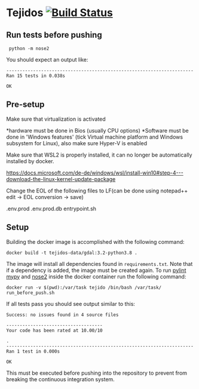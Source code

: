 # Tejidos [![Build Status](https://travis-ci.org/almostsurely/tejidos-data.svg?branch=main)](https://travis-ci.org/almostsurely/tejidos-data)


## Run tests before pushing


```buildoutcfg
 python -m nose2
```

You should expect an output like:

```buildoutcfg
----------------------------------------------------------------------
Ran 15 tests in 0.038s

OK
```

## Pre-setup

Make sure that virtualization is activated

*hardware must be done in Bios (usually CPU options)
*Software must be done in 'Windows features' (tick Virtual machine platform and Windows subsystem for Linux), also make sure Hyper-V is enabled

Make sure that WSL2 is properly installed, it can no longer be automatically installed by docker.

https://docs.microsoft.com/de-de/windows/wsl/install-win10#step-4---download-the-linux-kernel-update-package

Change the EOL of the following files to LF(can be done using notepad++ edit -> EOL conversion -> save)

.env.prod
.env.prod.db
entrypoint.sh

## Setup

Building the docker image is accomplished with the following command:

```
docker build -t tejidos-data/gdal:3.2-python3.8 .
```

The image will install all dependencies found in `requirements.txt`. Note that if a dependency is added, the image must be created again. To run [pylint](https://pypi.org/project/pylint/) [mypy](http://mypy-lang.org/) and [nose2](https://docs.nose2.io/en/latest/) inside the docker container run the following command:

```
docker run -v $(pwd):/var/task tejido /bin/bash /var/task/ run_before_push.sh
```
If all tests pass you should see output similar to this:

```
Success: no issues found in 4 source files

------------------------------------
Your code has been rated at 10.00/10

.
----------------------------------------------------------------------
Ran 1 test in 0.000s

OK
```

This must be executed before pushing into the repository to prevent from breaking the continuous integration system.
